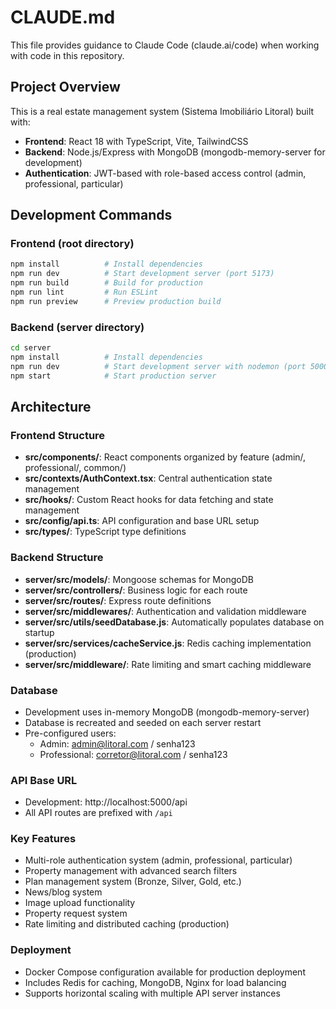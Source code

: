 # CLAUDE.md

This file provides guidance to Claude Code (claude.ai/code) when working with code in this repository.

## Project Overview

This is a real estate management system (Sistema Imobiliário Litoral) built with:
- **Frontend**: React 18 with TypeScript, Vite, TailwindCSS
- **Backend**: Node.js/Express with MongoDB (mongodb-memory-server for development)
- **Authentication**: JWT-based with role-based access control (admin, professional, particular)

## Development Commands

### Frontend (root directory)
```bash
npm install          # Install dependencies
npm run dev          # Start development server (port 5173)
npm run build        # Build for production
npm run lint         # Run ESLint
npm run preview      # Preview production build
```

### Backend (server directory)
```bash
cd server
npm install          # Install dependencies
npm run dev          # Start development server with nodemon (port 5000)
npm start            # Start production server
```

## Architecture

### Frontend Structure
- **src/components/**: React components organized by feature (admin/, professional/, common/)
- **src/contexts/AuthContext.tsx**: Central authentication state management
- **src/hooks/**: Custom React hooks for data fetching and state management
- **src/config/api.ts**: API configuration and base URL setup
- **src/types/**: TypeScript type definitions

### Backend Structure
- **server/src/models/**: Mongoose schemas for MongoDB
- **server/src/controllers/**: Business logic for each route
- **server/src/routes/**: Express route definitions
- **server/src/middlewares/**: Authentication and validation middleware
- **server/src/utils/seedDatabase.js**: Automatically populates database on startup
- **server/src/services/cacheService.js**: Redis caching implementation (production)
- **server/src/middleware/**: Rate limiting and smart caching middleware

### Database
- Development uses in-memory MongoDB (mongodb-memory-server)
- Database is recreated and seeded on each server restart
- Pre-configured users:
  - Admin: admin@litoral.com / senha123
  - Professional: corretor@litoral.com / senha123

### API Base URL
- Development: http://localhost:5000/api
- All API routes are prefixed with `/api`

### Key Features
- Multi-role authentication system (admin, professional, particular)
- Property management with advanced search filters
- Plan management system (Bronze, Silver, Gold, etc.)
- News/blog system
- Image upload functionality
- Property request system
- Rate limiting and distributed caching (production)

### Deployment
- Docker Compose configuration available for production deployment
- Includes Redis for caching, MongoDB, Nginx for load balancing
- Supports horizontal scaling with multiple API server instances